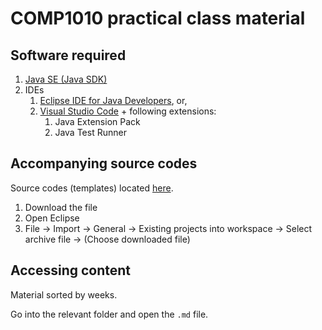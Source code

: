 # COMP1010 practical class material

## Software required

1. [Java SE (Java SDK)](https://www.oracle.com/java/technologies/javase-downloads.html)
2. IDEs
    1. [Eclipse IDE for Java Developers](https://www.eclipse.org/downloads/), or,
    2. [Visual Studio Code](https://code.visualstudio.com/) + following extensions:
        1. Java Extension Pack
        2. Java Test Runner 

## Accompanying source codes

Source codes (templates) located [here](https://github.com/gaurav1780/comp1010practicalClassMaterial/raw/master/comp1010_s2_2021_source_codes_for_students_v1.zip).

1. Download the file
2. Open Eclipse
3. File -> Import -> General -> Existing projects into workspace -> Select archive file -> (Choose downloaded file)

## Accessing content

Material sorted by weeks.

Go into the relevant folder and open the `.md` file.

